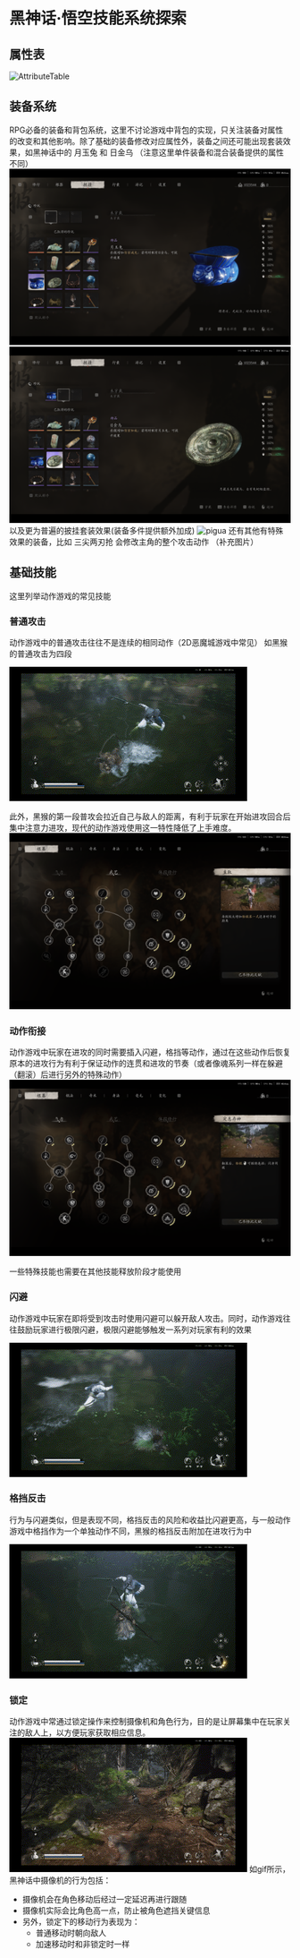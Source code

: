 # 黑神话·悟空技能系统探索

## 属性表
![AttributeTable](../../Ref/Pictures/WK_AttributeTable.png)

## 装备系统
RPG必备的装备和背包系统，这里不讨论游戏中背包的实现，只关注装备对属性的改变和其他影响。除了基础的装备修改对应属性外，装备之间还可能出现套装效果，如黑神话中的 月玉兔 和 日金乌 （注意这里单件装备和混合装备提供的属性不同）
![yueyutu](../../Ref/Pictures/TZSX1.png)
![rijinwu](../../Ref/Pictures/TZSX2.png)
以及更为普遍的披挂套装效果(装备多件提供额外加成)
![pigua](../../Ref/Pictures/TZSX3.png)
还有其他有特殊效果的装备，比如 三尖两刃抢 会修改主角的整个攻击动作
（补充图片）

## 基础技能
这里列举动作游戏的常见技能

### 普通攻击
动作游戏中的普通攻击往往不是连续的相同动作（2D恶魔城游戏中常见）
如黑猴的普通攻击为四段

![putonggongji](../../Ref/Gifs/普通攻击.gif)

此外，黑猴的第一段普攻会拉近自己与敌人的距离，有利于玩家在开始进攻回合后集中注意力进攻，现代的动作游戏使用这一特性降低了上手难度。
![lajin](../../Ref/Pictures/PuGongLaJin.png)

### 动作衔接
动作游戏中玩家在进攻的同时需要插入闪避，格挡等动作，通过在这些动作后恢复原本的进攻行为有利于保证动作的连贯和进攻的节奏（或者像魂系列一样在躲避（翻滚）后进行另外的特殊动作）
![xianjie](../../Ref/Pictures/DZXJ.png)

一些特殊技能也需要在其他技能释放阶段才能使用

### 闪避
动作游戏中玩家在即将受到攻击时使用闪避可以躲开敌人攻击。同时，动作游戏往往鼓励玩家进行极限闪避，极限闪避能够触发一系列对玩家有利的效果

![shanbi](../../Ref/Gifs/闪避.gif)

### 格挡反击
行为与闪避类似，但是表现不同，格挡反击的风险和收益比闪避更高，与一般动作游戏中格挡作为一个单独动作不同，黑猴的格挡反击附加在进攻行为中

![gedang](../../Ref/Gifs/格挡反击.gif)

### 锁定
动作游戏中常通过锁定操作来控制摄像机和角色行为，目的是让屏幕集中在玩家关注的敌人上，以方便玩家获取相应信息。
![](../../Ref/Gifs/锁定下的移动.gif)
如gif所示，黑神话中摄像机的行为包括：
* 摄像机会在角色移动后经过一定延迟再进行跟随
* 摄像机实际会比角色高一点，防止被角色遮挡关键信息
* 另外，锁定下的移动行为表现为：
    * 普通移动时朝向敌人
    * 加速移动时和非锁定时一样
